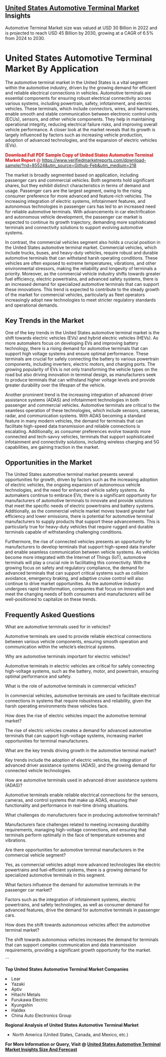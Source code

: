 <h2><a href="https://www.verifiedmarketreports.com/download-sample/?rid=85524&amp;utm_source=Github-Feb&amp;utm_medium=218" target="_blank">United States Automotive Terminal Market</a> Insights</h2><p>Automotive Terminal Market size was valued at USD 30 Billion in 2022 and is projected to reach USD 45 Billion by 2030, growing at a CAGR of 6.5% from 2024 to 2030.</p><p> <h1>United States Automotive Terminal Market By Application</h1> <p>The automotive terminal market in the United States is a vital segment within the automotive industry, driven by the growing demand for efficient and reliable electrical connections in vehicles. Automotive terminals are essential components for ensuring robust electrical connectivity across various systems, including powertrain, safety, infotainment, and electric vehicles. These terminals, which include connectors, wires, and harnesses, enable smooth and stable communication between electronic control units (ECUs), sensors, and other vehicle components. They help in maintaining operational integrity, reducing electrical failure risks, and improving overall vehicle performance. A closer look at the market reveals that its growth is largely influenced by factors such as increasing vehicle production, adoption of advanced technologies, and the expansion of electric vehicles (EVs). <p><span class=""><span style="color: #ff0000;"><strong>Download Full PDF Sample Copy of United States Automotive Terminal Market Report</strong> @ </span><a href="https://www.verifiedmarketreports.com/download-sample/?rid=85524&amp;utm_source=Github-Feb&amp;utm_medium=218" target="_blank">https://www.verifiedmarketreports.com/download-sample/?rid=85524&amp;utm_source=Github-Feb&amp;utm_medium=218</a></span></p></p> <p>The market is broadly segmented based on application, including passenger cars and commercial vehicles. Both segments hold significant shares, but they exhibit distinct characteristics in terms of demand and usage. Passenger cars are the largest segment, owing to the rising consumer preference for more advanced and feature-rich vehicles. The increasing integration of electric systems, infotainment features, and autonomous technologies in passenger cars has led to an increased need for reliable automotive terminals. With advancements in car electrification and autonomous vehicle development, the passenger car market is expected to continue its growth trajectory, demanding more sophisticated terminals and connectivity solutions to support evolving automotive systems.</p> <p>In contrast, the commercial vehicles segment also holds a crucial position in the United States automotive terminal market. Commercial vehicles, which include trucks, buses, and heavy-duty vehicles, require robust and durable automotive terminals that can withstand harsh operating conditions. These vehicles are often exposed to extreme temperatures, vibrations, and other environmental stressors, making the reliability and longevity of terminals a priority. Moreover, as the commercial vehicle industry shifts towards greater fuel efficiency, electric powertrains, and advanced safety systems, there is an increased demand for specialized automotive terminals that can support these innovations. This trend is expected to contribute to the steady growth of the market for commercial vehicles, particularly as fleet operators increasingly adopt new technologies to meet stricter regulatory standards and operational demands.</p> <h2>Key Trends in the Market</h2> <p>One of the key trends in the United States automotive terminal market is the shift towards electric vehicles (EVs) and hybrid electric vehicles (HEVs). As more automakers focus on developing EVs and improving battery technology, there is a rising demand for automotive terminals that can support high voltage systems and ensure optimal performance. These terminals are crucial for safely connecting the battery to various powertrain components, including inverters, electric motors, and charging ports. The growing popularity of EVs is not only transforming the vehicle types on the road but also driving innovation in terminal design, as manufacturers seek to produce terminals that can withstand higher voltage levels and provide greater durability over the lifespan of the vehicle.</p> <p>Another prominent trend is the increasing integration of advanced driver assistance systems (ADAS) and infotainment technologies in both passenger and commercial vehicles. Automotive terminals are critical to the seamless operation of these technologies, which include sensors, cameras, radar, and communication systems. With ADAS becoming a standard feature in many modern vehicles, the demand for terminals that can facilitate high-speed data transmission and reliable connections is escalating. Additionally, as consumer preferences evolve towards more connected and tech-savvy vehicles, terminals that support sophisticated infotainment and connectivity solutions, including wireless charging and 5G capabilities, are gaining traction in the market.</p> <h2>Opportunities in the Market</h2> <p>The United States automotive terminal market presents several opportunities for growth, driven by factors such as the increasing adoption of electric vehicles, the ongoing expansion of autonomous vehicle technologies, and the need for enhanced vehicle safety systems. As automakers continue to embrace EVs, there is a significant opportunity for manufacturers of automotive terminals to innovate and provide solutions that meet the specific needs of electric powertrains and battery systems. Additionally, as the commercial vehicle market moves toward greater fuel efficiency and lower emissions, there is potential for automotive terminal manufacturers to supply products that support these advancements. This is particularly true for heavy-duty vehicles that require rugged and durable terminals capable of withstanding challenging conditions.</p> <p>Furthermore, the rise of connected vehicles presents an opportunity for manufacturers to develop terminals that support high-speed data transfer and enable seamless communication between vehicle systems. As vehicles become more integrated with the Internet of Things (IoT), automotive terminals will play a crucial role in facilitating this connectivity. With the growing focus on safety and regulatory compliance, the demand for advanced terminals that can support critical systems such as collision avoidance, emergency braking, and adaptive cruise control will also continue to drive market opportunities. As the automotive industry undergoes rapid transformation, companies that focus on innovation and meet the changing needs of both consumers and manufacturers will be well-positioned to capitalize on these trends.</p> <h2>Frequently Asked Questions</h2> <p>What are automotive terminals used for in vehicles?</p> <p>Automotive terminals are used to provide reliable electrical connections between various vehicle components, ensuring smooth operation and communication within the vehicle’s electrical systems.</p> <p>Why are automotive terminals important for electric vehicles?</p> <p>Automotive terminals in electric vehicles are critical for safely connecting high-voltage systems, such as the battery, motor, and powertrain, ensuring optimal performance and safety.</p> <p>What is the role of automotive terminals in commercial vehicles?</p> <p>In commercial vehicles, automotive terminals are used to facilitate electrical connections in systems that require robustness and reliability, given the harsh operating environments these vehicles face.</p> <p>How does the rise of electric vehicles impact the automotive terminal market?</p> <p>The rise of electric vehicles creates a demand for advanced automotive terminals that can support high-voltage systems, increasing market opportunities for terminal manufacturers.</p> <p>What are the key trends driving growth in the automotive terminal market?</p> <p>Key trends include the adoption of electric vehicles, the integration of advanced driver assistance systems (ADAS), and the growing demand for connected vehicle technologies.</p> <p>How are automotive terminals used in advanced driver assistance systems (ADAS)?</p> <p>Automotive terminals enable reliable electrical connections for the sensors, cameras, and control systems that make up ADAS, ensuring their functionality and performance in real-time driving situations.</p> <p>What challenges do manufacturers face in producing automotive terminals?</p> <p>Manufacturers face challenges related to meeting increasing durability requirements, managing high-voltage connections, and ensuring that terminals perform optimally in the face of temperature extremes and vibrations.</p> <p>Are there opportunities for automotive terminal manufacturers in the commercial vehicle segment?</p> <p>Yes, as commercial vehicles adopt more advanced technologies like electric powertrains and fuel-efficient systems, there is a growing demand for specialized automotive terminals in this segment.</p> <p>What factors influence the demand for automotive terminals in the passenger car market?</p> <p>Factors such as the integration of infotainment systems, electric powertrains, and safety technologies, as well as consumer demand for advanced features, drive the demand for automotive terminals in passenger cars.</p> <p>How does the shift towards autonomous vehicles affect the automotive terminal market?</p> <p>The shift towards autonomous vehicles increases the demand for terminals that can support complex communication and data transmission requirements, providing a significant growth opportunity for the market.</p> ```</p><p><strong>Top United States Automotive Terminal Market Companies</strong></p><div data-test-id=""><p><li>Lear</li><li> Yazaki</li><li> Aptiv</li><li> Hitachi Metals</li><li> Furukawa Electric</li><li> Kyungshin</li><li> Haldex</li><li> China Auto Electronics Group</li></p><div><strong>Regional Analysis of&nbsp;United States Automotive Terminal Market</strong></div><ul><li dir="ltr"><p dir="ltr">North America&nbsp;(United States, Canada, and Mexico, etc.)</p></li></ul><p><strong>For More Information or Query, Visit @&nbsp;</strong><strong><a href="https://www.verifiedmarketreports.com/product/global-automotive-terminal-market-growth-2019-2024/?utm_source=Github-Feb&amp;utm_medium=218" target="_blank">United States Automotive Terminal Market Insights Size And Forecast</a></strong></p></div>
